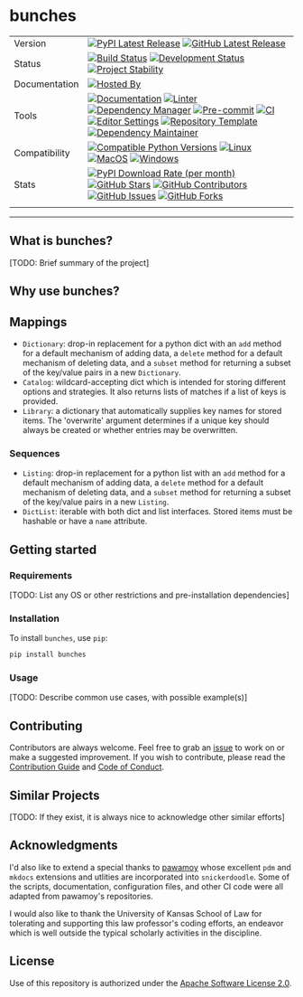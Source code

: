 # bunches

| | |
| --- | --- |
| Version | [![PyPI Latest Release](https://img.shields.io/pypi/v/bunches.svg?style=for-the-badge&color=steelblue&label=PyPI&logo=PyPI&logoColor=yellow)](https://pypi.org/project/bunches/) [![GitHub Latest Release](https://img.shields.io/github/v/tag/WithPrecedent/bunches?style=for-the-badge&color=navy&label=GitHub&logo=github)](https://github.com/WithPrecedent/bunches/releases)
| Status | [![Build Status](https://img.shields.io/github/actions/workflow/status/WithPrecedent/bunches/ci.yml?branch=main&style=for-the-badge&color=cadetblue&label=Tests&logo=pytest)](https://github.com/WithPrecedent/bunches/actions/workflows/ci.yml?query=branch%3Amain) [![Development Status](https://img.shields.io/badge/Development-Active-seagreen?style=for-the-badge&logo=git)](https://www.repostatus.org/#active) [![Project Stability](https://img.shields.io/pypi/status/bunches?style=for-the-badge&logo=pypi&label=Stability&logoColor=yellow)](https://pypi.org/project/bunches/)
| Documentation | [![Hosted By](https://img.shields.io/badge/Hosted_by-Github_Pages-blue?style=for-the-badge&color=navy&logo=github)](https://WithPrecedent.github.io/bunches)
| Tools | [![Documentation](https://img.shields.io/badge/MkDocs-magenta?style=for-the-badge&color=deepskyblue&logo=markdown&labelColor=gray)](https://squidfunk.github.io/mkdocs-material/) [![Linter](https://img.shields.io/endpoint?style=for-the-badge&url=https://raw.githubusercontent.com/charliermarsh/Ruff/main/assets/badge/v2.json)](https://github.com/astral-sh/Ruff) [![Dependency Manager](https://img.shields.io/badge/PDM-mediumpurple?style=for-the-badge&logo=affinity&labelColor=gray)](https://PDM.fming.dev) [![Pre-commit](https://img.shields.io/badge/pre--commit-darkolivegreen?style=for-the-badge&logo=pre-commit&logoColor=white&labelColor=gray)](https://github.com/TezRomacH/python-package-template/blob/master/.pre-commit-config.yaml) [![CI](https://img.shields.io/badge/GitHub_Actions-navy?style=for-the-badge&logo=githubactions&labelColor=gray&logoColor=white)](https://github.com/features/actions) [![Editor Settings](https://img.shields.io/badge/Editor_Config-paleturquoise?style=for-the-badge&logo=editorconfig&labelColor=gray)](https://editorconfig.org/) [![Repository Template](https://img.shields.io/badge/snickerdoodle-bisque?style=for-the-badge&logo=cookiecutter&labelColor=gray)](https://www.github.com/WithPrecedent/bunches) [![Dependency Maintainer](https://img.shields.io/badge/dependabot-navy?style=for-the-badge&logo=dependabot&logoColor=white&labelColor=gray)](https://github.com/dependabot)
| Compatibility | [![Compatible Python Versions](https://img.shields.io/pypi/pyversions/bunches?style=for-the-badge&color=steelblue&label=Python&logo=python&logoColor=yellow)](https://pypi.python.org/pypi/bunches/) [![Linux](https://img.shields.io/badge/Linux-lightseagreen?style=for-the-badge&logo=linux&labelColor=gray&logoColor=white)](https://www.linux.org/) [![MacOS](https://img.shields.io/badge/MacOS-snow?style=for-the-badge&logo=apple&labelColor=gray)](https://www.apple.com/macos/) [![Windows](https://img.shields.io/badge/windows-blue?style=for-the-badge&logo=Windows&labelColor=gray&color=orangered)](https://www.microsoft.com/en-us/windows?r=1)
| Stats | [![PyPI Download Rate (per month)](https://img.shields.io/pypi/dm/bunches?style=for-the-badge&color=steelblue&label=Downloads%20💾&logo=pypi&logoColor=yellow)](https://pypi.org/project/bunches) [![GitHub Stars](https://img.shields.io/github/stars/WithPrecedent/bunches?style=for-the-badge&color=navy&label=Stars%20⭐&logo=github)](https://github.com/WithPrecedent/bunches/stargazers) [![GitHub Contributors](https://img.shields.io/github/contributors/WithPrecedent/bunches?style=for-the-badge&color=navy&label=Contributors%20🙋&logo=github)](https://github.com/WithPrecedent/bunches/graphs/contributors) [![GitHub Issues](https://img.shields.io/github/issues/WithPrecedent/bunches?style=for-the-badge&color=navy&label=Issues%20📘&logo=github)](https://github.com/WithPrecedent/bunches/graphs/contributors) [![GitHub Forks](https://img.shields.io/github/forks/WithPrecedent/bunches?style=for-the-badge&color=navy&label=Forks%20🍴&logo=github)](https://github.com/WithPrecedent/bunches/forks)
| | |

-----

## What is bunches?

[TODO: Brief summary of the project]

## Why use bunches?

## Mappings

* `Dictionary`: drop-in replacement for a python dict with an `add` method for a default mechanism of adding data, a `delete` method for a default mechanism of deleting data, and a `subset` method for returning a subset of the key/value pairs in a new `Dictionary`.
* `Catalog`: wildcard-accepting dict which is intended for storing different options and strategies. It also returns lists of matches if a list of keys is provided.
* `Library`: a dictionary that automatically supplies key names for stored items. The 'overwrite' argument determines if a unique key should always be created or whether entries may be overwritten.

### Sequences

* `Listing`: drop-in replacement for a python list with an `add` method for a default mechanism of adding data, a `delete` method for a default mechanism of deleting data, and a `subset` method for returning a subset of the key/value pairs in a new `Listing`.
* `DictList`: iterable with both dict and list interfaces. Stored items must be hashable or have a `name` attribute.

## Getting started

### Requirements

[TODO: List any OS or other restrictions and pre-installation dependencies]

### Installation

To install `bunches`, use `pip`:

```sh
pip install bunches
```

### Usage

[TODO: Describe common use cases, with possible example(s)]

## Contributing

Contributors are always welcome. Feel free to grab an [issue](https://www.github.com/WithPrecedent/bunches/issues) to work on or make a suggested improvement. If you wish to contribute, please read the [Contribution Guide](https://www.github.com/WithPrecedent/bunches/contributing.md) and [Code of Conduct](https://www.github.com/WithPrecedent/bunches/code_of_conduct.md).

## Similar Projects

[TODO: If they exist, it is always nice to acknowledge other similar efforts]

## Acknowledgments

I'd also like to extend a special thanks to [pawamoy](https://github.com/pawamoy) whose excellent `pdm` and `mkdocs` extensions and utlities are incorporated into `snickerdoodle`. Some of the scripts, documentation, configuration files, and other CI code were all adapted from pawamoy's repositories.

I would also like to thank the University of Kansas School of Law for tolerating and supporting this law professor's coding efforts, an endeavor which is well outside the typical scholarly activities in the discipline.

## License

Use of this repository is authorized under the [Apache Software License 2.0](https://www.github.com/WithPrecedent/bunches/blog/main/LICENSE).
